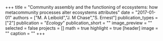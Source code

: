 +++
title = "Community assembly and the functioning of ecosystems: how metacommunity processes alter ecosystems attributes"
date = "2017-01-01"
authors = ["M. A Leibold","J. M Chase","S. Ernest"]
publication_types = ["2"]
publication = "_Ecology_"
publication_short = ""
image_preview = ""
selected = false
projects = []
math = true
highlight = true
[header]
image = ""
caption = ""
+++


